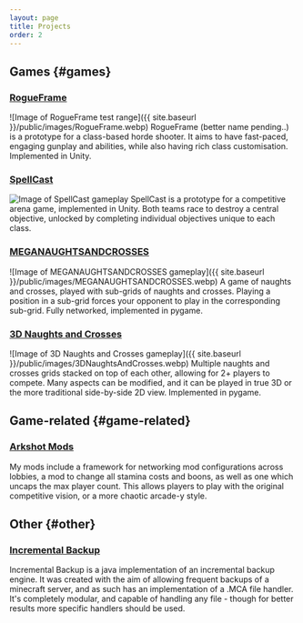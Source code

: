 ```yaml
---
layout: page
title: Projects
order: 2
---
```


<style>
  .content img {
    max-width: 50%;
  }
</style>

## Games {#games}  
 
### [RogueFrame](https://github.com/Hypersycos/RogueFrame)
![Image of RogueFrame test range]({{ site.baseurl }}/public/images/RogueFrame.webp)
RogueFrame (better name pending..) is a prototype for a class-based horde shooter. It aims to have fast-paced, engaging gunplay and abilities, while also having rich class customisation. Implemented in Unity.

### [SpellCast](https://hypersycos.itch.io/spellcast)
![Image of SpellCast gameplay](https://img.itch.zone/aW1hZ2UvOTYyNjYyLzU0NjI1NTEucG5n/original/JQYaRw.png)
SpellCast is a prototype for a competitive arena game, implemented in Unity. Both teams race to destroy a central objective, unlocked by completing individual objectives unique to each class.

### [MEGANAUGHTSANDCROSSES](https://github.com/Hypersycos/MEGANOUGHTSANDCROSSES)
![Image of MEGANAUGHTSANDCROSSES gameplay]({{ site.baseurl }}/public/images/MEGANAUGHTSANDCROSSES.webp)
A game of naughts and crosses, played with sub-grids of naughts and crosses. Playing a position in a sub-grid forces your opponent to play in the corresponding sub-grid. Fully networked, implemented in pygame.

### [3D Naughts and Crosses](https://github.com/Hypersycos/3D-Noughts-and-Crosses)
![Image of 3D Naughts and Crosses gameplay]({{ site.baseurl }}/public/images/3DNaughtsAndCrosses.webp)
Multiple naughts and crosses grids stacked on top of each other, allowing for 2+ players to compete. Many aspects can be modified, and it can be played in true 3D or the more traditional side-by-side 2D view. Implemented in pygame.

## Game-related {#game-related}  

### [Arkshot Mods](https://github.com/Hypersycos?tab=repositories&q=Arkshot)
My mods include a framework for networking mod configurations across lobbies, a mod to change all stamina costs and boons, as well as one which uncaps the max player count. This allows players to play with the original competitive vision, or a more chaotic arcade-y style.

## Other {#other}  

### [Incremental Backup](https://github.com/Hypersycos/IncrementalBackup)
Incremental Backup is a java implementation of an incremental backup engine. It was created with the aim of allowing frequent backups of a minecraft server, and as such has an implementation of a .MCA file handler. It's completely modular, and capable of handling any file - though for better results more specific handlers should be used.